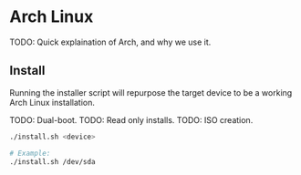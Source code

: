 # Arch Linux

TODO: Quick explaination of Arch, and why we use it.

## Install

Running the installer script will repurpose the target device to be a working
Arch Linux installation.

TODO: Dual-boot.
TODO: Read only installs.
TODO: ISO creation.

```sh
./install.sh <device>

# Example:
./install.sh /dev/sda
```
